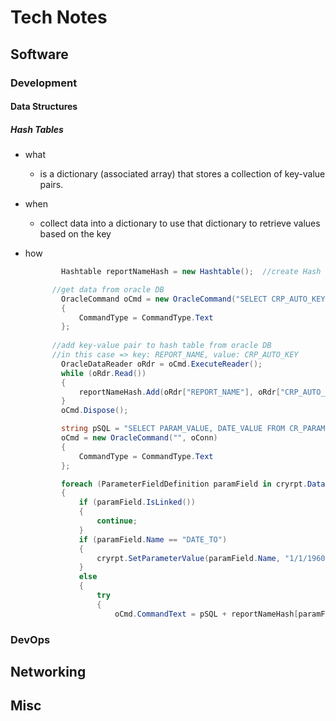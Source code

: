 # Tech Notes

## Software

### Development

#### Data Structures

##### Hash Tables

* what

  * is a dictionary (associated array) that stores a collection of key-value pairs.

* when

  * collect data into a dictionary to use that dictionary to retrieve values based on the key

* how

  ```C#
          Hashtable reportNameHash = new Hashtable();  //create Hash Table
  
  		//get data from oracle DB
          OracleCommand oCmd = new OracleCommand("SELECT CRP_AUTO_KEY, REPLACE(REPLACE(REPORT_NAME,'{?'),'}') REPORT_NAME FROM			CR_PARAMETERS WHERE CRI_AUTO_KEY = " + cri, oConn)
          {
              CommandType = CommandType.Text
          };
  		
  		//add key-value pair to hash table from oracle DB
  		//in this case => key: REPORT_NAME, value: CRP_AUTO_KEY
          OracleDataReader oRdr = oCmd.ExecuteReader();
          while (oRdr.Read())
          {
              reportNameHash.Add(oRdr["REPORT_NAME"], oRdr["CRP_AUTO_KEY"]);
          }
          oCmd.Dispose();
  
          string pSQL = "SELECT PARAM_VALUE, DATE_VALUE FROM CR_PARAMETER_VALUES WHERE STL_AUTO_KEY = " + stl + " AND 					CRP_AUTO_KEY = ";
          oCmd = new OracleCommand("", oConn)
          {
              CommandType = CommandType.Text
          };
  
          foreach (ParameterFieldDefinition paramField in cryrpt.DataDefinition.ParameterFields)
          {
              if (paramField.IsLinked())
              {
                  continue;
              }
              if (paramField.Name == "DATE_TO")
              {
                  cryrpt.SetParameterValue(paramField.Name, "1/1/1960 12:00:00 AM");
              }
              else
              {
                  try
                  {
                      oCmd.CommandText = pSQL + reportNameHash[paramField.Name];  //append the value of the hash record using 																				  the key of the hash
  ```

### DevOps

## Networking

## Misc